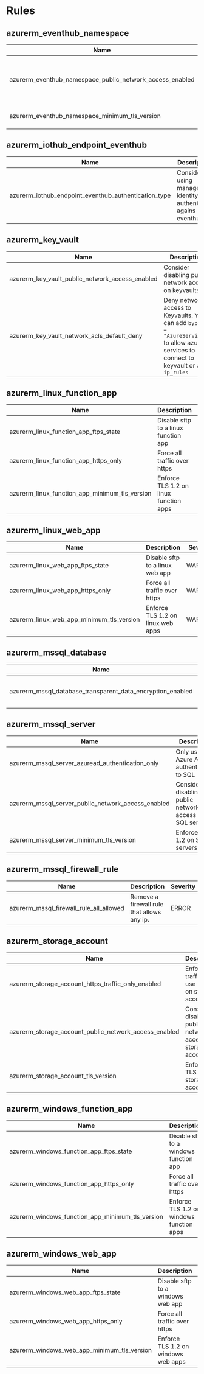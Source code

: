 # Rules

## azurerm_eventhub_namespace
|Name|Description|Severity|Enabled|Link|
| --- | --- | --- | --- | --- |
|azurerm_eventhub_namespace_public_network_access_enabled|Consider disabling public network access on eventhubs. |NOTICE|✔||
|azurerm_eventhub_namespace_minimum_tls_version|Enforce TLS 1.2 on event hubs |WARNING|✔||

## azurerm_iothub_endpoint_eventhub
|Name|Description|Severity|Enabled|Link|
| --- | --- | --- | --- | --- |
|azurerm_iothub_endpoint_eventhub_authentication_type|Consider using managed identity to authenticate agains eventhub. |NOTICE|||

## azurerm_key_vault
|Name|Description|Severity|Enabled|Link|
| --- | --- | --- | --- | --- |
|azurerm_key_vault_public_network_access_enabled|Consider disabling public network access on keyvaults. |NOTICE|||
|azurerm_key_vault_network_acls_default_deny|Deny network access to Keyvaults. You can add `bypass = "AzureServices"` to allow azure services to connect to keyvault or add `ip_rules`|WARNING|✔||

## azurerm_linux_function_app
|Name|Description|Severity|Enabled|Link|
| --- | --- | --- | --- | --- |
|azurerm_linux_function_app_ftps_state|Disable sftp to a linux function app |WARNING|✔||
|azurerm_linux_function_app_https_only|Force all traffic over https |WARNING|✔||
|azurerm_linux_function_app_minimum_tls_version|Enforce TLS 1.2 on linux function apps |WARNING|✔||

## azurerm_linux_web_app
|Name|Description|Severity|Enabled|Link|
| --- | --- | --- | --- | --- |
|azurerm_linux_web_app_ftps_state|Disable sftp to a linux web app |WARNING|✔||
|azurerm_linux_web_app_https_only|Force all traffic over https |WARNING|✔||
|azurerm_linux_web_app_minimum_tls_version|Enforce TLS 1.2 on linux web apps |WARNING|✔||

## azurerm_mssql_database
|Name|Description|Severity|Enabled|Link|
| --- | --- | --- | --- | --- |
|azurerm_mssql_database_transparent_data_encryption_enabled|Enforce transparant data encryption|WARNING|✔||

## azurerm_mssql_server
|Name|Description|Severity|Enabled|Link|
| --- | --- | --- | --- | --- |
|azurerm_mssql_server_azuread_authentication_only |Only user Azure AD authentication to SQL |WARNING|✔||
|azurerm_mssql_server_public_network_access_enabled|Consider disabling public network access on SQL servers. |NOTICE|✔||
|azurerm_mssql_server_minimum_tls_version|Enforce TLS 1.2 on SQL servers. |WARNING|✔||

## azurerm_mssql_firewall_rule

|Name|Description|Severity|Enabled|Link|
| --- | --- | --- | --- | --- |
|azurerm_mssql_firewall_rule_all_allowed|Remove a firewall rule that allows any ip.|ERROR|✔||


## azurerm_storage_account
|Name|Description|Severity|Enabled|Link|
| --- | --- | --- | --- | --- |
|azurerm_storage_account_https_traffic_only_enabled|Enforce all traffic to use https on storage accounts|WARNING|✔||
|azurerm_storage_account_public_network_access_enabled|Consider disabling public network access on storage accounts. |NOTICE|✔||
|azurerm_storage_account_tls_version|Enforce TLS 1.2 on storage accounts |WARNING|✔||

## azurerm_windows_function_app
|Name|Description|Severity|Enabled|Link|
| --- | --- | --- | --- | --- |
|azurerm_windows_function_app_ftps_state|Disable sftp to a windows function app |WARNING|✔||
|azurerm_windows_function_app_https_only|Force all traffic over https |WARNING|✔||
|azurerm_windows_function_app_minimum_tls_version|Enforce TLS 1.2 on windows function apps |WARNING|✔||


## azurerm_windows_web_app
|Name|Description|Severity|Enabled|Link|
| --- | --- | --- | --- | --- |
|azurerm_windows_web_app_ftps_state|Disable sftp to a windows web app |WARNING|✔||
|azurerm_windows_web_app_https_only|Force all traffic over https |WARNING|✔||
|azurerm_windows_web_app_minimum_tls_version|Enforce TLS 1.2 on windows web apps |WARNING|✔||
